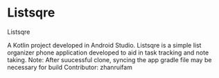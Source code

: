 # Listsqre
Listsqre

A Kotlin project developed in Android Studio.
Listsqre is a simple list organizer phone application developed to aid in task tracking and note taking.
Note: After suucessful clone, syncing the app gradle file may be necessary for build
Contributor: zhanruifam
